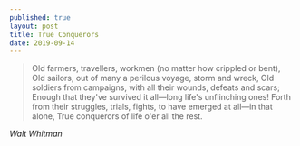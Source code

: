 ```yaml
---
published: true
layout: post
title: True Conquerors
date: 2019-09-14
---
```

>Old farmers, travellers, workmen (no matter
how crippled or bent),
Old sailors, out of many a perilous voyage,
storm and wreck,
Old soldiers from campaigns, with all their
wounds, defeats and scars;
Enough that they've survived it all—long life's
unflinching ones!
Forth from their struggles, trials, fights, to have
emerged at all—in that alone,
True conquerors of life o'er all the rest.

*Walt Whitman*
